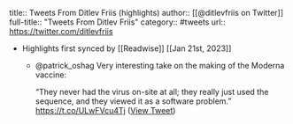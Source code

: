 title:: Tweets From Ditlev Friis (highlights)
author:: [[@ditlevfriis on Twitter]]
full-title:: "Tweets From Ditlev Friis"
category:: #tweets
url:: https://twitter.com/ditlevfriis

- Highlights first synced by [[Readwise]] [[Jan 21st, 2023]]
	- @patrick_oshag Very interesting take on the making of the Moderna vaccine: 
	  
	  “They never had the virus on-site at all; they really just used the sequence, and they viewed it as a software problem.”
	  https://t.co/ULwFVcu4Tj ([View Tweet](https://twitter.com/ditlevfriis/status/1616455581585543169))